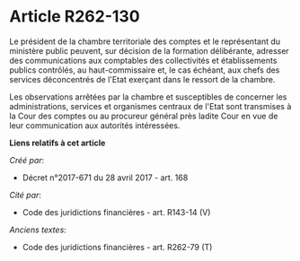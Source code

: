 # Article R262-130

Le président de la chambre territoriale des comptes et le représentant du ministère public peuvent, sur décision de la
formation délibérante, adresser des communications aux comptables des collectivités et établissements publics contrôlés, au
haut-commissaire et, le cas échéant, aux chefs des services déconcentrés de l'Etat exerçant dans le ressort de la chambre.

Les observations arrêtées par la chambre et susceptibles de concerner les administrations, services et organismes centraux de
l'Etat sont transmises à la Cour des comptes ou au procureur général près ladite Cour en vue de leur communication aux
autorités intéressées.

**Liens relatifs à cet article**

_Créé par_:

  - Décret n°2017-671 du 28 avril 2017 - art. 168

_Cité par_:

  - Code des juridictions financières - art. R143-14 (V)

_Anciens textes_:

  - Code des juridictions financières - art. R262-79 (T)
